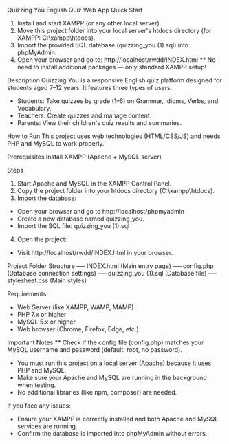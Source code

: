 Quizzing You English Quiz Web App
Quick Start
1. Install and start XAMPP (or any other local server).
2. Move this project folder into your local server's htdocs directory (for XAMPP: C:\xampp\htdocs\).
3. Import the provided SQL database (quizzing_you (1).sql) into phpMyAdmin.
4. Open your browser and go to: http://localhost/rwdd/INDEX.html
** No need to install additional packages — only standard XAMPP setup!

Description
Quizzing You is a responsive English quiz platform designed for students aged 7–12 years.
It features three types of users:
- Students: Take quizzes by grade (1–6) on Grammar, Idioms, Verbs, and Vocabulary.
- Teachers: Create quizzes and manage content.
- Parents: View their children's quiz results and summaries.

How to Run
This project uses web technologies (HTML/CSS/JS) and needs PHP and MySQL to work properly.

Prerequisites
Install XAMPP (Apache + MySQL server)

Steps
1. Start Apache and MySQL in the XAMPP Control Panel.
2. Copy the project folder into your htdocs directory (C:\xampp\htdocs\).
3. Import the database:
- Open your browser and go to http://localhost/phpmyadmin
- Create a new database named quizzing_you.
- Import the SQL file: quizzing_you (1).sql
4. Open the project:
- Visit http://localhost/rwdd/INDEX.html in your browser.

Project Folder Structure
── INDEX.html      (Main entry page)
── config.php      (Database connection settings)
── quizzing_you (1).sql   (Database file)
── stylesheet.css  (Main styles)

Requirements
- Web Server (like XAMPP, WAMP, MAMP)
- PHP 7.x or higher
- MySQL 5.x or higher
- Web browser (Chrome, Firefox, Edge, etc.)

Important Notes
** Check if the config file (config.php) matches your MySQL username and password (default: root, no password).
- You must run this project on a local server (Apache) because it uses PHP and MySQL.
- Make sure your Apache and MySQL are running in the background when testing.
- No additional libraries (like npm, composer) are needed.

If you face any issues:
- Ensure your XAMPP is correctly installed and both Apache and MySQL services are running.
- Confirm the database is imported into phpMyAdmin without errors.
